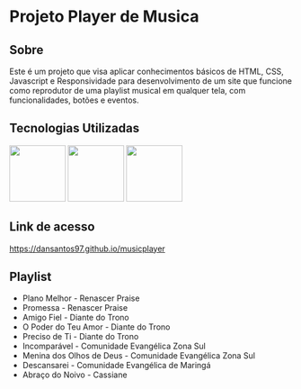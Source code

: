# Projeto Player de Musica

<h2>Sobre</h2>

Este é um projeto que visa aplicar conhecimentos básicos de HTML, CSS, Javascript e Responsividade para desenvolvimento de um site que funcione como reprodutor de uma playlist musical em qualquer tela, com funcionalidades, botões e eventos.

<h2>Tecnologias Utilizadas</h2>
  
  <img width="100px" src="https://user-images.githubusercontent.com/85634326/129466078-52ab8e30-b728-4c3e-99f6-1f11ed42ecd6.png"> <img width="100px" src="https://user-images.githubusercontent.com/85634326/129466080-01002450-b2d7-4a54-a076-92c30b256f6f.png"> <img width="100px" src="https://user-images.githubusercontent.com/85634326/129466286-2b64b448-38b2-4e09-a06a-3eb0b5e5b662.png">
  
<h2>Link de acesso</h2>
  
  <a href="https://dansantos97.github.io/musicplayer">https://dansantos97.github.io/musicplayer</a>
  
<h2>Playlist</h2>
  <ul>
    <li>Plano Melhor - Renascer Praise</li>
    <li>Promessa - Renascer Praise</li>
    <li>Amigo Fiel - Diante do Trono</li>
    <li>O Poder do Teu Amor - Diante do Trono</li>
    <li>Preciso de Ti - Diante do Trono</li>
    <li>Incomparável - Comunidade Evangélica Zona Sul</li>
    <li>Menina dos Olhos de Deus - Comunidade Evangélica Zona Sul</li>
    <li>Descansarei - Comunidade Evangélica de Maringá</li>
    <li>Abraço do Noivo - Cassiane</li>
  </ul>
